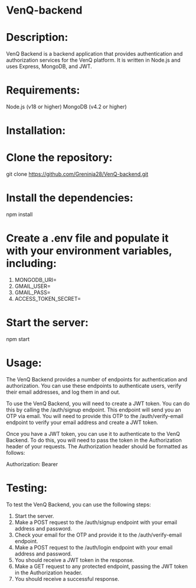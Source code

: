 # VenQ-backend

# Description: 
VenQ Backend is a backend application that provides authentication and authorization services for the VenQ platform. It is written in Node.js and uses Express, MongoDB, and JWT.

# Requirements:

Node.js (v18 or higher)
MongoDB (v4.2 or higher)

# Installation:

# Clone the repository:
git clone https://github.com/Greninja28/VenQ-backend.git

# Install the dependencies:
npm install

# Create a .env file and populate it with your environment variables, including:
1. MONGODB_URI=
2. GMAIL_USER=
3. GMAIL_PASS=
4. ACCESS_TOKEN_SECRET=

# Start the server:
npm start

# Usage:

The VenQ Backend provides a number of endpoints for authentication and authorization. You can use these endpoints to authenticate users, verify their email addresses, and log them in and out.

To use the VenQ Backend, you will need to create a JWT token. You can do this by calling the /auth/signup endpoint. This endpoint will send you an OTP via email. You will need to provide this OTP to the /auth/verify-email endpoint to verify your email address and create a JWT token.

Once you have a JWT token, you can use it to authenticate to the VenQ Backend. To do this, you will need to pass the token in the Authorization header of your requests. The Authorization header should be formatted as follows:

Authorization: Bearer <token>

# Testing:

To test the VenQ Backend, you can use the following steps:

1. Start the server.
2. Make a POST request to the /auth/signup endpoint with your email address and password.
3. Check your email for the OTP and provide it to the /auth/verify-email endpoint.
4. Make a POST request to the /auth/login endpoint with your email address and password.
5. You should receive a JWT token in the response.
6. Make a GET request to any protected endpoint, passing the JWT token in the Authorization header.
7. You should receive a successful response.

